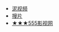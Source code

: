 - [泥视频](https://www.nivod4.tv/index.html)
- [搜片](https://soupian.xyz/?ref=www.haogo.cc)
- [★★★555影视网](https://zhenfanjixie.com/)
